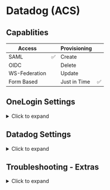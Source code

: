 # Datadog (ACS)

## Capablities

| Access |	| Provisioning |	|
|--|--|--|--|
| SAML | ✅ | Create |	|
| OIDC | | Delete |	|
| WS-Federation |  | Update |	|
| Form Based |  |Just in Time|✅|

## OneLogin Settings
<details>
<summary>Click to expand</summary>

| :zap: The example used is **EU** but it will work with the US domain.   |
|-----------------------------------------|

- Applications -> <span style="color:red">Add App</span>.
- SAML Custom Connector (Advanced)

### Info

Datadog (Assertion Consumer Service)

- Icons 
    - [Horizontal](img/dd_logo_h_rgb.png "Purple and white").
    - [Square](img/dd_icon_rgb.png "Purple and white").
 

### Configuration

First Header  | Second Header
------------- | -------------
RelayState  | 
Audience (EntityID)  | `https://app.datadoghq.eu/account/saml/metadata.xml`
Recipient  | `https://app.datadoghq.eu/account/saml/assertion/id/<yourid>`
ACS (Consumer) URL Validator*  | `[-a-zA-Z0-9@:%._\+~#=]{2,256}\.[a-z]{2,6}\b([-a-zA-Z0-9@:%_\+.~#?&//=]*)`
ACS (Consumer) URL*  | ``https://app.datadoghq.eu/account/saml/assertion/id/<yourid>``
Single Logout URL  | 
Login URL  | 
SAML not valid before  | 3
SAML not valid on or after  | 3
SAML initiater  | OneLogin
SAML nameID format  | Email
SAML issuer type  | Specific
SAML signature element  | Assertion
Encrypt assertion  | [ ]
SAML encryption method  | TRIPLEDES-CBC
Send NameID Format in SLO Request  | [ ]
Sign SLO Request  | [ ]
SAML sessionNotOnOrAfter  | 1440
Generate AttributeValue tag for empty values  | [ ]
Sign SLO Response  | [ ]
SAML Encryption  | 

## Parameters

| SAML Custom Connector (Advanced) Field      | Value |
| ----------- | ----------- |
| NameID (fka Email)     | Email       |
|  eduPersonPrincipalName `*` |    Email    |
|  givenName `*` |   First Name      |
|  sn `*` |    Last Name     |
|  urn:oid:1.3.6.1.4.1.5923.1.1.1.6 `*` |    Email     |
|  urn:oid:2.5.4.4 `*` |    Last Name     |
|  urn:oid:2.5.4.42 `*` |    First Name     |

`*` ☑️ Include in SAML assertion

## Rules

## SSO

## Acess

Assign it to yourself for testing

## Users

## Privileges

</details>

## Datadog Settings

<details>
<summary>Click to expand</summary>

<ol>
    <li>Log into Datadog and go to your users (bottom left)</li>
    <li>Organization Settings -> Login Methods -> SAML</li>
    <li>Upload the Metadata File downloaded from the Datadog Applicaton you created in OneLogin</li>
    <li>✅ "Identity Provider (IdP) Initated Login" and copy the URL for 
</details>


## Troubleshooting - Extras

<details>
<summary>Click to expand</summary>

![Red Exclamation Error](img/fail.png)

If you see any error similar to the above. Upload the metadata file again. Usally works on the second attempt

</details>

